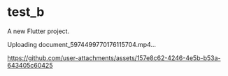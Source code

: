 # test_b

A new Flutter project.



Uploading document_5974499770176115704.mp4…

https://github.com/user-attachments/assets/157e8c62-4246-4e5b-b53a-643405c60425



